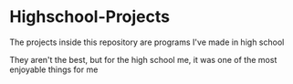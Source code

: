 # Highschool-Projects
The projects inside this repository are programs I've made in high school

They aren't the best, but for the high school me, it was one of the most enjoyable things for me
